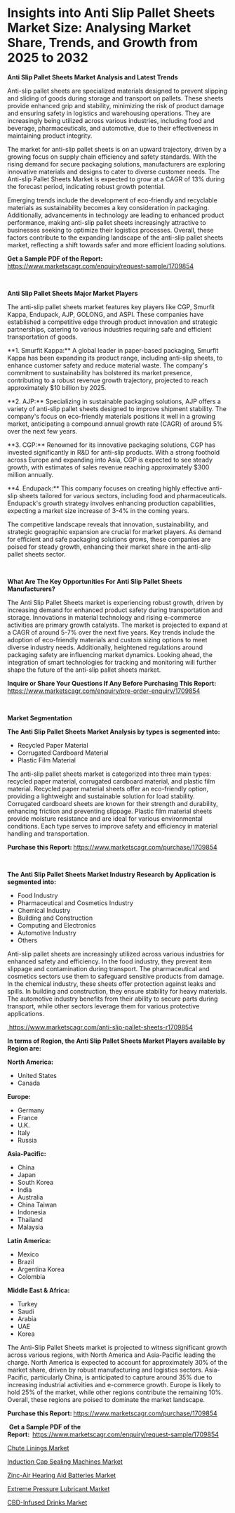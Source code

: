 <p><h1>Insights into Anti Slip Pallet Sheets Market Size: Analysing Market Share, Trends, and Growth from 2025 to 2032</h1></p><p><strong>Anti Slip Pallet Sheets Market Analysis and Latest Trends</strong></p>
<p><p>Anti-slip pallet sheets are specialized materials designed to prevent slipping and sliding of goods during storage and transport on pallets. These sheets provide enhanced grip and stability, minimizing the risk of product damage and ensuring safety in logistics and warehousing operations. They are increasingly being utilized across various industries, including food and beverage, pharmaceuticals, and automotive, due to their effectiveness in maintaining product integrity.</p><p>The market for anti-slip pallet sheets is on an upward trajectory, driven by a growing focus on supply chain efficiency and safety standards. With the rising demand for secure packaging solutions, manufacturers are exploring innovative materials and designs to cater to diverse customer needs. The Anti-slip Pallet Sheets Market is expected to grow at a CAGR of 13% during the forecast period, indicating robust growth potential.</p><p>Emerging trends include the development of eco-friendly and recyclable materials as sustainability becomes a key consideration in packaging. Additionally, advancements in technology are leading to enhanced product performance, making anti-slip pallet sheets increasingly attractive to businesses seeking to optimize their logistics processes. Overall, these factors contribute to the expanding landscape of the anti-slip pallet sheets market, reflecting a shift towards safer and more efficient loading solutions.</p></p>
<p><strong>Get a Sample PDF of the Report:&nbsp;</strong> <a href="https://www.marketscagr.com/enquiry/request-sample/1709854?utm_campaign=2014&utm_medium=2&utm_source=Github&utm_content=ia&utm_term=30012025&utm_id=anti-slip-pallet-sheets">https://www.marketscagr.com/enquiry/request-sample/1709854</a></p>
<p>&nbsp;</p>
<p><strong>Anti Slip Pallet Sheets Major Market Players</strong></p>
<p><p>The anti-slip pallet sheets market features key players like CGP, Smurfit Kappa, Endupack, AJP, GOLONG, and ASPI. These companies have established a competitive edge through product innovation and strategic partnerships, catering to various industries requiring safe and efficient transportation of goods.</p><p>**1. Smurfit Kappa:** A global leader in paper-based packaging, Smurfit Kappa has been expanding its product range, including anti-slip sheets, to enhance customer safety and reduce material waste. The company's commitment to sustainability has bolstered its market presence, contributing to a robust revenue growth trajectory, projected to reach approximately $10 billion by 2025.</p><p>**2. AJP:** Specializing in sustainable packaging solutions, AJP offers a variety of anti-slip pallet sheets designed to improve shipment stability. The company's focus on eco-friendly materials positions it well in a growing market, anticipating a compound annual growth rate (CAGR) of around 5% over the next few years.</p><p>**3. CGP:** Renowned for its innovative packaging solutions, CGP has invested significantly in R&D for anti-slip products. With a strong foothold across Europe and expanding into Asia, CGP is expected to see steady growth, with estimates of sales revenue reaching approximately $300 million annually.</p><p>**4. Endupack:** This company focuses on creating highly effective anti-slip sheets tailored for various sectors, including food and pharmaceuticals. Endupack's growth strategy involves enhancing production capabilities, expecting a market size increase of 3-4% in the coming years.</p><p>The competitive landscape reveals that innovation, sustainability, and strategic geographic expansion are crucial for market players. As demand for efficient and safe packaging solutions grows, these companies are poised for steady growth, enhancing their market share in the anti-slip pallet sheets sector.</p></p>
<p>&nbsp;</p>
<p><strong>What Are The Key Opportunities For Anti Slip Pallet Sheets Manufacturers?</strong></p>
<p><p>The Anti Slip Pallet Sheets market is experiencing robust growth, driven by increasing demand for enhanced product safety during transportation and storage. Innovations in material technology and rising e-commerce activities are primary growth catalysts. The market is projected to expand at a CAGR of around 5-7% over the next five years. Key trends include the adoption of eco-friendly materials and custom sizing options to meet diverse industry needs. Additionally, heightened regulations around packaging safety are influencing market dynamics. Looking ahead, the integration of smart technologies for tracking and monitoring will further shape the future of the anti-slip pallet sheets market.</p></p>
<p><strong>Inquire or Share Your Questions If Any Before Purchasing This Report:</strong> <a href="https://www.marketscagr.com/enquiry/pre-order-enquiry/1709854?utm_campaign=2014&utm_medium=2&utm_source=Github&utm_content=ia&utm_term=30012025&utm_id=anti-slip-pallet-sheets">https://www.marketscagr.com/enquiry/pre-order-enquiry/1709854</a></p>
<p>&nbsp;</p>
<p><strong>Market Segmentation</strong></p>
<p><strong>The Anti Slip Pallet Sheets Market Analysis by types is segmented into:</strong></p>
<p><ul><li>Recycled Paper Material</li><li>Corrugated Cardboard Material</li><li>Plastic Film Material</li></ul></p>
<p><p>The anti-slip pallet sheets market is categorized into three main types: recycled paper material, corrugated cardboard material, and plastic film material. Recycled paper material sheets offer an eco-friendly option, providing a lightweight and sustainable solution for load stability. Corrugated cardboard sheets are known for their strength and durability, enhancing friction and preventing slippage. Plastic film material sheets provide moisture resistance and are ideal for various environmental conditions. Each type serves to improve safety and efficiency in material handling and transportation.</p></p>
<p><strong>Purchase this Report:&nbsp;</strong><a href="https://www.marketscagr.com/purchase/1709854?utm_campaign=2014&utm_medium=2&utm_source=Github&utm_content=ia&utm_term=30012025&utm_id=anti-slip-pallet-sheets">https://www.marketscagr.com/purchase/1709854</a></p>
<p>&nbsp;</p>
<p><strong>The Anti Slip Pallet Sheets Market Industry Research by Application is segmented into:</strong></p>
<p><ul><li>Food Industry</li><li>Pharmaceutical and Cosmetics Industry</li><li>Chemical Industry</li><li>Building and Construction</li><li>Computing and Electronics</li><li>Automotive Industry</li><li>Others</li></ul></p>
<p><p>Anti-slip pallet sheets are increasingly utilized across various industries for enhanced safety and efficiency. In the food industry, they prevent item slippage and contamination during transport. The pharmaceutical and cosmetics sectors use them to safeguard sensitive products from damage. In the chemical industry, these sheets offer protection against leaks and spills. In building and construction, they ensure stability for heavy materials. The automotive industry benefits from their ability to secure parts during transport, while other sectors leverage them for various protective applications.</p></p>
<p><a href="https://www.marketscagr.com/anti-slip-pallet-sheets-r1709854?utm_campaign=2014&utm_medium=2&utm_source=Github&utm_content=ia&utm_term=30012025&utm_id=anti-slip-pallet-sheets">&nbsp;https://www.marketscagr.com/anti-slip-pallet-sheets-r1709854</a></p>
<p><strong>In terms of Region, the Anti Slip Pallet Sheets Market Players available by Region are:</strong></p>
<p>
    <p> <strong> North America: </strong>
        <ul>
            <li>United States</li>
            <li>Canada</li>
        </ul>
        </p> 
    <p> <strong> Europe: </strong>
        <ul>
            <li>Germany</li>
            <li>France</li>
            <li>U.K.</li>
            <li>Italy</li>
            <li>Russia</li>
        </ul>
        </p> 
    <p> <strong> Asia-Pacific: </strong>
        <ul>
            <li>China</li>
            <li>Japan</li>
            <li>South Korea</li>
            <li>India</li>
            <li>Australia</li>
            <li>China Taiwan</li>
            <li>Indonesia</li>
            <li>Thailand</li>
            <li>Malaysia</li>
        </ul>
        </p> 
    <p> <strong> Latin America: </strong>
        <ul>
            <li>Mexico</li>
            <li>Brazil</li>
            <li>Argentina Korea</li>
            <li>Colombia</li>
        </ul>
        </p> 
    <p> <strong> Middle East & Africa: </strong>
        <ul>
            <li>Turkey</li>
            <li>Saudi</li>
            <li>Arabia</li>
            <li>UAE</li>
            <li>Korea</li>
        </ul>
    </p>
    </p>
<p><p>The Anti-Slip Pallet Sheets market is projected to witness significant growth across various regions, with North America and Asia-Pacific leading the charge. North America is expected to account for approximately 30% of the market share, driven by robust manufacturing and logistics sectors. Asia-Pacific, particularly China, is anticipated to capture around 35% due to increasing industrial activities and e-commerce growth. Europe is likely to hold 25% of the market, while other regions contribute the remaining 10%. Overall, these regions are poised to dominate the market landscape.</p></p>
<p><strong>Purchase this Report: </strong><a href="https://www.marketscagr.com/purchase/1709854?utm_campaign=2014&utm_medium=2&utm_source=Github&utm_content=ia&utm_term=30012025&utm_id=anti-slip-pallet-sheets">https://www.marketscagr.com/purchase/1709854</a></p>
<p>&nbsp;<strong>Get a Sample PDF of the Report:&nbsp;&nbsp;</strong><a href="https://www.marketscagr.com/enquiry/request-sample/1709854?utm_campaign=2014&utm_medium=2&utm_source=Github&utm_content=ia&utm_term=30012025&utm_id=anti-slip-pallet-sheets">https://www.marketscagr.com/enquiry/request-sample/1709854</a></p>
<p><strong></strong></p>
<p><p><a href="https://github.com/stillsfloria19981/Market-Research-Report-List-1/blob/main/chute-linings-market.md?utm_campaign=2014&utm_medium=2&utm_source=Github&utm_content=ia&utm_term=30012025&utm_id=anti-slip-pallet-sheets">Chute Linings Market</a></p><p><a href="https://www.linkedin.com/pulse/induction-cap-sealing-machines-market-study-creating-business-ljwoe?utm_campaign=2014&utm_medium=2&utm_source=Github&utm_content=ia&utm_term=30012025&utm_id=anti-slip-pallet-sheets">Induction Cap Sealing Machines Market</a></p><p><a href="https://www.linkedin.com/pulse/unlocking-insights-zinc-air-hearing-aid-batteries-market-xgtge?utm_campaign=2014&utm_medium=2&utm_source=Github&utm_content=ia&utm_term=30012025&utm_id=anti-slip-pallet-sheets">Zinc-Air Hearing Aid Batteries Market</a></p><p><a href="https://github.com/schwminh2001101/Market-Research-Report-List-1/blob/main/extreme-pressure-lubricant-market.md?utm_campaign=2014&utm_medium=2&utm_source=Github&utm_content=ia&utm_term=30012025&utm_id=anti-slip-pallet-sheets">Extreme Pressure Lubricant Market</a></p><p><a href="https://www.linkedin.com/pulse/cbd-infused-drinks-market-growth-analysis-predicts-mhv8c?utm_campaign=2014&utm_medium=2&utm_source=Github&utm_content=ia&utm_term=30012025&utm_id=anti-slip-pallet-sheets">CBD-Infused Drinks Market</a></p></p>